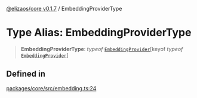 [@elizaos/core v0.1.7](../index.md) / EmbeddingProviderType

# Type Alias: EmbeddingProviderType

> **EmbeddingProviderType**: *typeof* [`EmbeddingProvider`](../variables/EmbeddingProvider.md)\[keyof *typeof* [`EmbeddingProvider`](../variables/EmbeddingProvider.md)\]

## Defined in

[packages/core/src/embedding.ts:24](https://github.com/bbopar/eliza/blob/main/packages/core/src/embedding.ts#L24)
